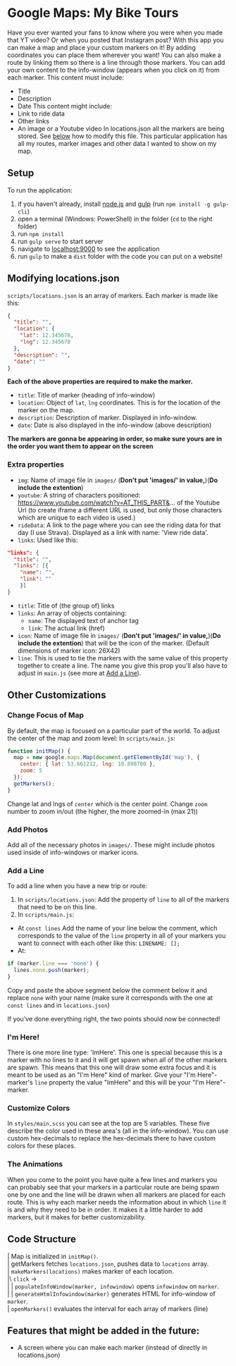 # Google Maps: My Bike Tours

Have you ever wanted your fans to know where you were when you made that YT video? Or when you posted that Instagram post?
With this app you can make a map and place your custom markers on it! By adding coordinates you can place them wherever you want! You can also make a route by linking them so there is a line through those markers. You can add your own content to the info-window (appears when you click on it) from each marker.
This content must include:
- Title
- Description
- Date
This content might include:
- Link to ride data
- Other links
- An image or a Youtube video
In locations.json all the markers are being stored. See [below](#modifying-locations.json) how to modify this file. This particular application has all my routes, marker images and other data I wanted to show on my map.

## Setup
To run the application:
1. if you haven't already, install [node.js](http://blog.teamtreehouse.com/install-node-js-npm-windows) and [gulp](https://gulpjs.com/) (run `npm install -g gulp-cli`)
2. open a terminal (Windows: PowerShell) in the folder (`cd` to the right folder)
3. run `npm install`
4. run `gulp serve` to start server
5. navigate to [localhost:9000](localhost:9000) to see the application
6. run `gulp` to make a `dist` folder with the code you can put on a website!

## Modifying locations.json

`scripts/locations.json` is an array of markers. Each marker is made like this:

```json
{
  "title": "",
  "location": {
    "lat": 12.345678,
    "lng": 12.345678
  },
  "description": "",
  "date": ""
}
```
**Each of the above properties are required to make the marker.**
- `title`: Title of marker (heading of info-window)
- `location`: Object of `lat`, `lng` coordinates. This is for the location of the marker on the map.
- `description`: Description of marker. Displayed in info-window.
- `date`: Date is also displayed in the info-window (above description)

**The markers are gonna be appearing in order, so make sure yours are in the order you want them to appear on the screen**

### Extra properties
- `img`: Name of image file in `images/` (**Don't put 'images/' in value,**)(**Do include the extention**)
- `youtube`: A string of characters positioned: https://www.youtube.com/watch?v=AT_THIS_PART&... of the Youtube Url (to create iframe a different URL is used, but only those characters which are unique to each video is used.)
- `rideData`: A link to the page where you can see the riding data for that day (I use Strava). Displayed as a link with name: 'View ride data'.
- `links`: Used like this:
```json
"links": {
  "title": "",
  "links": [{
    "name": "",
    "link": ""
    }]
}
```
  - `title`: Title of (the group of) links
  - `links`: An array of objects containing:
    - `name`: The displayed text of anchor tag
    - `link`: The actual link (href)
- `icon`: Name of image file in `images/` (**Don't put 'images/' in value,**)(**Do include the extention**) that will be the icon of the marker. (Default dimensions of marker icon: 26X42)
- `line`: This is used to tie the markers with the same value of this property together to create a line. The name you give this prop you'll also have to adjust in `main.js` (see more at [Add a Line](#add-a-line)).

## Other Customizations

### Change Focus of Map
By default, the map is focused on a particular part of the world. To adjust the center of the map and zoom level:
In `scripts/main.js`:
```javascript
function initMap() {
  map = new google.maps.Map(document.getElementById('map'), {
    center: { lat: 53.661212, lng: 10.898780 },
    zoom: 5
  });
  getMarkers();
}
```
Change lat and lngs of `center` which is the center point.
Change `zoom` number to zoom in/out (the higher, the more zoomed-in (max 21))

### Add Photos
Add all of the necessary photos in `images/`. These might include photos used inside of info-windows or marker icons.

### Add a Line
To add a line when you have a new trip or route:
1. In `scripts/locations.json`: Add the property of `line` to all of the markers that need to be on this line.
2. In `scripts/main.js`:
  - At `const lines` Add the name of your line below the comment, which corresponds to the value of the `line` property in all of your markers you want to connect with each other like this: `LINENAME: [];`
  - At:
  ```javascript
  if (marker.line === 'none') {
    lines.none.push(marker);
  }
  ```
  Copy and paste the above segment below the comment below it and replace `none` with your name (make sure it corresponds with the one at `const lines` and in `locations.json`)

If you've done everything right, the two points should now be connected!

### I'm Here!
There is one more line type: 'ImHere'. This one is special because this is a marker with no lines to it and it will get spawn when all of the other markers are spawn. This means that this one will draw some extra focus and it is meant to be used as an "I'm Here" kind of marker.
Give your "I'm Here"-marker's `line` property the value "ImHere" and this will be your "I'm Here"-marker.

### Customize Colors
In `styles/main.scss` you can see at the top are 5 variables. These five describe the color used in these area's (all in the info-window). You can use custom hex-decimals to replace the hex-decimals there to have custom colors for these places.

### The Animations
When you come to the point you have quite a few lines and markers you can probably see that your markers in a particular route are being spawn one by one and the line will be drawn when all markers are placed for each route. This is why each marker needs the information about in which `line` it is and why they need to be in order. It makes it a little harder to add markers, but it makes for better customizability.

## Code Structure
| Map is initialized in `initMap()`.<br>
| getMarkers fetches `locations.json`, pushes data to `locations` array.<br>
| `makeMarkers(locations)` makes marker of each location.<br>
|\ `click` -> <br>
| | `populateInfoWindow(marker, infowindow)` opens `infowindow` on `marker`.<br>
| | `generateHtmlInfowindow(marker)` generates HTML for info-window of `marker`.<br>
| `openMarkers()` evaluates the interval for each array of markers (line)
## Features that might be added in the future:
- A screen where you can make each marker (instead of directly in locations.json)
